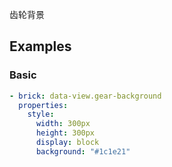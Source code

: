 齿轮背景

## Examples

### Basic

```yaml preview
- brick: data-view.gear-background
  properties:
    style:
      width: 300px
      height: 300px
      display: block
      background: "#1c1e21"
```
